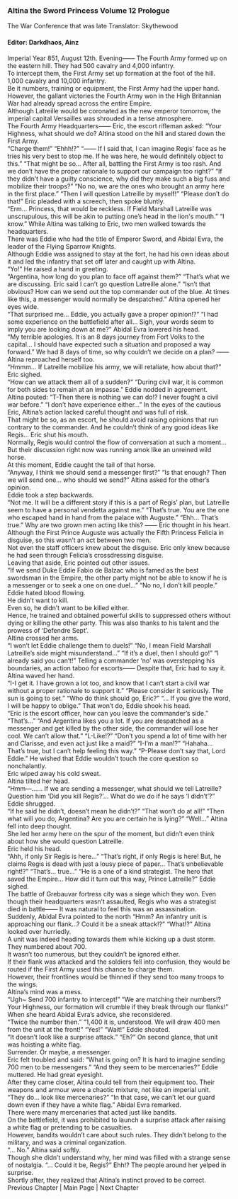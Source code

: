 ### Altina the Sword Princess Volume 12 Prologue
The War Conference that was late
Translator: Skythewood
#### Editor: Darkdhaos, Ainz
Imperial Year 851, August 12th. Evening——
The Fourth Army formed up on the eastern hill. They had 500 cavalry and 4,000 infantry.<br/>
To intercept them, the First Army set up formation at the foot of the hill. 1,000 cavalry and 10,000 infantry.<br/>
Be it numbers, training or equipment, the First Army had the upper hand.<br/>
However, the gallant victories the Fourth Army won in the High Britannian War had already spread across the entire Empire.<br/>
Although Latreille would be coronated as the new emperor tomorrow, the imperial capital Versailles was shrouded in a tense atmosphere.<br/>
The Fourth Army Headquarters——
Eric, the escort rifleman asked:
“Your Highness, what should we do?
Altina stood on the hill and stared down the First Army.<br/>
“Charge them!”
“Ehhh!?”
“—— If I said that, I can imagine Regis’ face as he tries his very best to stop me. If he was here, he would definitely object to this.”
“That might be so… After all, battling the First Army is too rash. And we don’t have the proper rationale to support our campaign too right?”
“If they didn’t have a guilty conscience, why did they make such a big fuss and mobilize their troops?”
“No no, we are the ones who brought an army here in the first place.”
“Then I will question Latreille by myself!”
“Please don’t do that!”
Eric pleaded with a screech, then spoke bluntly.<br/>
“Erm… Princess, that would be reckless. If Field Marshall Latreille was unscrupulous, this will be akin to putting one’s head in the lion's mouth.”
“I know.”
While Altina was talking to Eric, two men walked towards the headquarters.<br/>
There was Eddie who had the title of Emperor Sword, and Abidal Evra, the leader of the Flying Sparrow Knights.<br/>
Although Eddie was assigned to stay at the fort, he had his own ideas about it and led the infantry that set off later and caught up with Altina.<br/>
“Yo!” He raised a hand in greeting.<br/>
“Argentina, how long do you plan to face off against them?”
“That’s what we are discussing. Eric said I can’t go question Latreille alone.”
“Isn’t that obvious? How can we send out the top commander out of the blue. At times like this, a messenger would normally be despatched.”
Altina opened her eyes wide.<br/>
“That surprised me… Eddie, you actually gave a proper opinion!?”
“I had some experience on the battlefield after all… Sigh, your words seem to imply you are looking down at me?”
Abidal Evra lowered his head.<br/>
“My terrible apologies. It is an 8 days journey from Fort Volks to the capital… I should have expected such a situation and proposed a way forward.”
We had 8 days of time, so why couldn’t we decide on a plan? —— Altina reproached herself too.<br/>
“Hmmm… If Latreille mobilize his army, we will retaliate, how about that?”
Eric sighed.<br/>
“How can we attack them all of a sudden?”
“During civil war, it is common for both sides to remain at an impasse.”
Eddie nodded in agreement.<br/>
Altina pouted:
“T-Then there is nothing we can do!? I never fought a civil war before.”
“I don’t have experience either…”
In the eyes of the cautious Eric, Altina’s action lacked careful thought and was full of risk.<br/>
That might be so, as an escort, he should avoid raising opinions that run contrary to the commander. And he couldn’t think of any good ideas like Regis…
Eric shut his mouth.<br/>
Normally, Regis would control the flow of conversation at such a moment… But their discussion right now was running amok like an unreined wild horse.<br/>
At this moment, Eddie caught the tail of that horse.<br/>
“Anyway, I think we should send a messenger first?”
“Is that enough? Then we will send one… who should we send?”
Altina asked for the other’s opinion.<br/>
Eddie took a step backwards.<br/>
“Not me. It will be a different story if this is a part of Regis’ plan, but Latreille seem to have a personal vendetta against me.”
“That’s true. You are the one who escaped hand in hand from the palace with Auguste.”
“Ehh… That’s true.”
Why are two grown men acting like this? —— Eric thought in his heart.<br/>
Although the First Prince Auguste was actually the Fifth Princess Felicia in disguise, so this wasn’t an act between two men.<br/>
Not even the staff officers knew about the disguise. Eric only knew because he had seen through Felicia’s crossdressing disguise.<br/>
Leaving that aside, Eric pointed out other issues.<br/>
“If we send Duke Eddie Fabio de Balzac who is famed as the best swordsman in the Empire, the other party might not be able to know if he is a messenger or to seek a one on one duel…”
“No no, I don’t kill people.”
Eddie hated blood flowing.<br/>
He didn’t want to kill.<br/>
Even so, he didn’t want to be killed either.<br/>
Hence, he trained and obtained powerful skills to suppressed others without dying or killing the other party. This was also thanks to his talent and the prowess of ‘Defendre Sept’.<br/>
Altina crossed her arms.<br/>
“I won’t let Eddie challenge them to duels!”
“No, I mean Field Marshall Latreille’s side might misunderstand…”
“If it’s a duel, then I should go!”
“I already said you can’t!”
Telling a commander ‘no’ was overstepping his boundaries, an action taboo for escorts—— Despite that, Eric had to say it.<br/>
Altina waved her hand.<br/>
“I-I get it. I have grown a lot too, and know that I can’t start a civil war without a proper rationale to support it.”
“Please consider it seriously. The sun is going to set.”
“Who do think should go, Eric?”
“... If you give the word, I will be happy to oblige.”
That won’t do, Eddie shook his head.<br/>
“Eric is the escort officer, how can you leave the commander’s side.”
“That’s…”
“And Argentina likes you a lot. If you are despatched as a messenger and get killed by the other side, the commander will lose her cool. We can’t allow that.”
“L-Like!?”
“Don’t you spend a lot of time with her and Clarisse, and even act just like a maid?”
“I-I’m a man!?”
“Hahaha… That’s true, but I can’t help feeling this way.”
“P-Please don’t say that, Lord Eddie.”
He wished that Eddie wouldn’t touch the core question so nonchalantly.<br/>
Eric wiped away his cold sweat.<br/>
Altina tilted her head.<br/>
“Hmm—…… If we are sending a messenger, what should we tell Latreille? Question him ‘Did you kill Regis?’... What do we do if he says ‘I didn’t’?”
Eddie shrugged.<br/>
“If he said he didn’t, doesn’t mean he didn’t?”
“That won’t do at all!”
“Then what will you do, Argentina? Are you are certain he is lying?”
“Well…”
Altina fell into deep thought.<br/>
She led her army here on the spur of the moment, but didn’t even think about how she would question Latreille.<br/>
Eric held his head.<br/>
“Ahh, if only Sir Regis is here…”
“That’s right, if only Regis is here! But, he claims Regis is dead with just a lousy piece of paper… That’s unbelievable right!?”
“That’s… true…”
“He is a one of a kind strategist. The hero that saved the Empire… How did it turn out this way, Prince Latreille?”
Eddie sighed.<br/>
The battle of Grebauvar fortress city was a siege which they won. Even though their headquarters wasn’t assaulted, Regis who was a strategist died in battle—— It was natural to feel this was an assassination.<br/>
Suddenly, Abidal Evra pointed to the north
“Hmm? An infantry unit is approaching our flank…? Could it be a sneak attack!?”
“What!?”
Altina looked over hurriedly.<br/>
A unit was indeed heading towards them while kicking up a dust storm. They numbered about 700.<br/>
It wasn’t too numerous, but they couldn’t be ignored either.<br/>
If their flank was attacked and the soldiers fell into confusion, they would be routed if the First Army used this chance to charge them.<br/>
However, their frontlines would be thinned if they send too many troops to the wings.<br/>
Altina’s mind was a mess.<br/>
“Ugh~ Send 700 infantry to intercept!”
“We are matching their numbers!? Your Highness, our formation will crumble if they break through our flanks!”
When she heard Abidal Evra’s advice, she reconsidered.<br/>
“Twice the number then.”
“1,400 it is, understood. We will draw 400 men from the unit at the front!”
“Yes!”
“Wait!” Eddie shouted.<br/>
“It doesn’t look like a surprise attack.”
“Eh?”
On second glance, that unit was hoisting a white flag.<br/>
Surrender. Or maybe, a messenger.<br/>
Eric felt troubled and said:
“What is going on? It is hard to imagine sending 700 men to be messengers.”
“And they seem to be mercenaries?”
Eddie muttered. He had great eyesight.<br/>
After they came closer, Altina could tell from their equipment too. Their weapons and armour were a chaotic mixture, not like an imperial unit.<br/>
“They do… look like mercenaries?”
“In that case, we can’t let our guard down even if they have a white flag.”
Abidal Evra remarked.<br/>
There were many mercenaries that acted just like bandits.<br/>
On the battlefield, it was prohibited to launch a surprise attack after raising a white flag or pretending to be casualties.<br/>
However, bandits wouldn’t care about such rules. They didn’t belong to the military, and was a criminal organization.<br/>
“... No.”
Altina said softly.<br/>
Though she didn’t understand why, her mind was filled with a strange sense of nostalgia. 
“... Could it be, Regis?”
Ehh!? The people around her yelped in surprise.<br/>
Shortly after, they realized that Altina’s instinct proved to be correct.<br/>
Previous Chapter | Main Page | Next Chapter
